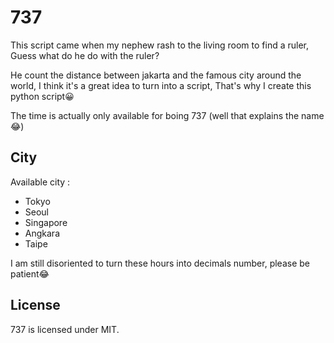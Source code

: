 # 737
This script came when my nephew rash to the living room to find a ruler,
Guess what do he do with the ruler?

He count the distance between jakarta and the famous city around the world,
I think it's a great idea to turn into a script,
That's why I create this python script😀

The time is actually only available for boing 737 (well that explains the name😂)

## City
Available city :
 * Tokyo
 * Seoul
 * Singapore
 * Angkara
 * Taipe

I am still disoriented to turn these hours into decimals number, please be patient😂

## License
737 is licensed under MIT.
